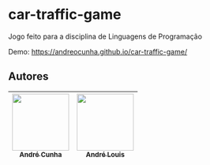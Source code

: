 # car-traffic-game
Jogo feito para a disciplina de Linguagens de Programação

Demo: https://andreocunha.github.io/car-traffic-game/

## Autores

| [<img src="https://avatars.githubusercontent.com/u/54721131?v=4" width=115><br><sub>André Cunha</sub>](https://github.com/andreocunha) |  [<img src="https://avatars.githubusercontent.com/u/56393009?v=4" width=115><br><sub>André Louis</sub>](https://github.com/aandrelouis) |
| :---: | :---: |

